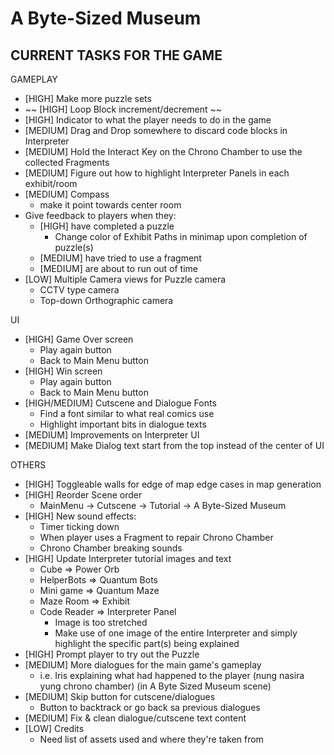 # A Byte-Sized Museum

## CURRENT TASKS FOR THE GAME

GAMEPLAY
- [HIGH] Make more puzzle sets
- ~~ [HIGH] Loop Block increment/decrement ~~
- [HIGH] Indicator to what the player needs to do in the game
- [MEDIUM] Drag and Drop somewhere to discard code blocks in Interpreter
- [MEDIUM] Hold the Interact Key on the Chrono Chamber to use the collected Fragments
- [MEDIUM] Figure out how to highlight Interpreter Panels in each exhibit/room
- [MEDIUM] Compass
   - make it point towards center room
- Give feedback to players when they:
   - [HIGH] have completed a puzzle
      - Change color of Exhibit Paths in minimap upon completion of puzzle(s)
   - [MEDIUM] have tried to use a fragment
   - [MEDIUM] are about to run out of time
- [LOW] Multiple Camera views for Puzzle camera
   - CCTV type camera
   - Top-down Orthographic camera   

UI
- [HIGH] Game Over screen
   - Play again button
   - Back to Main Menu button
- [HIGH] Win screen
   - Play again button
   - Back to Main Menu button
- [HIGH/MEDIUM] Cutscene and Dialogue Fonts
   - Find a font similar to what real comics use
   - Highlight important bits in dialogue texts
- [MEDIUM] Improvements on Interpreter UI
- [MEDIUM] Make Dialog text start from the top instead of the center of UI

OTHERS
- [HIGH] Toggleable walls for edge of map edge cases in map generation
- [HIGH] Reorder Scene order
   - MainMenu -> Cutscene -> Tutorial -> A Byte-Sized Museum
- [HIGH] New sound effects:
   - Timer ticking down
   - When player uses a Fragment to repair Chrono Chamber
   - Chrono Chamber breaking sounds
- [HIGH] Update Interpreter tutorial images and text
   - Cube => Power Orb
   - HelperBots => Quantum Bots
   - Mini game => Quantum Maze
   - Maze Room => Exhibit
   - Code Reader => Interpreter Panel
      - Image is too stretched
      - Make use of one image of the entire Interpreter and simply highlight the specific part(s) being explained
- [HIGH] Prompt player to try out the Puzzle
- [MEDIUM] More dialogues for the main game's gameplay
   - i.e. Iris explaining what had happened to the player (nung nasira yung chrono chamber) (in A Byte Sized Museum scene)
- [MEDIUM] Skip button for cutscene/dialogues
   - Button to backtrack or go back sa previous dialogues
- [MEDIUM] Fix & clean dialogue/cutscene text content
- [LOW] Credits
   - Need list of assets used and where they're taken from
